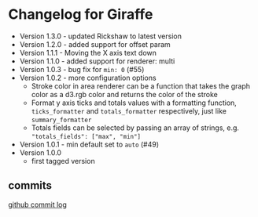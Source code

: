 # Changelog for Giraffe

* Version 1.3.0 - updated Rickshaw to latest version
* Version 1.2.0 - added support for offset param
* Version 1.1.1 - Moving the X axis text down
* Version 1.1.0 - added support for renderer: multi
* Version 1.0.3 - bug fix for `min: 0` (#55)
* Version 1.0.2 - more configuration options
  - Stroke color in area renderer can be a function that takes the graph color
    as a d3.rgb color and returns the color of the stroke
  - Format y axis ticks and totals values with a formatting function,
    `ticks_formatter` and `totals_formatter` respectively,
    just like `summary_formatter`
  - Totals fields can be selected by passing an array of strings, e.g.
    `"totals_fields": ["max", "min"]`
* Version 1.0.1 - min default set to `auto` (#49)
* Version 1.0.0
  - first tagged version

## commits

[github commit log](https://github.com/kenhub/giraffe/commits)
